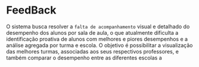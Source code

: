# FeedBack
O sistema busca resolver a `falta de acompanhamento` visual e detalhado do desempenho dos alunos por sala de aula, o que atualmente dificulta a identificação proativa de alunos com melhores e piores desempenhos e a análise agregada por turma e escola. O objetivo é possibilitar a visualização das melhores turmas, associadas aos seus respectivos professores, e também comparar o desempenho entre as diferentes escolas
a